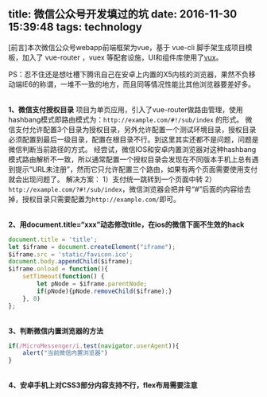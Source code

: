 title: 微信公众号开发填过的坑
date: 2016-11-30 15:39:48
tags: technology
---

[前言]本次微信公众号webapp前端框架为vue，基于 vue-cli 脚手架生成项目模板，加入了 vue-router ，vuex 等配套设施，UI和组件库使用了[vux](https://github.com/airyland/vux "vux")。

PS：忍不住还是想吐槽下腾讯自己在安卓上内置的X5内核的浏览器，果然不负移动端IE6的称谓，一堆不一致的地方，而且同等情况性能比其他浏览器要差好多。

<br />**1、微信支付授权目录**
项目为单页应用，引入了vue-router做路由管理，使用hashbang模式即路由模式为：`http://example.com/#!/sub/index` 的形式。
微信支付允许配置3个目录为授权目录，另外允许配置一个测试环境目录，授权目录必须配置到最后一级目录，配置在根目录不行。到这里其实还都不是问题，问题是微信判断当前路径的方式。
经尝试，微信IOS和安卓内置浏览器对这种hashbang模式路由解析不一致，所以通常配置一个授权目录会发现在不同版本手机上总有遇到提示“URL未注册”，然而它只允许配置三个路由，如果有两个页面需要使用支付就会出现问题了。
解决方案：
1）支付统一跳转到一个页面中转
2）`http://example.com/?#!/sub/index`，微信浏览器会把井号“#”后面的内容给去掉，授权目录只需要配置为`http://example.com/`即可。

<br />**2、用document.title=“xxx”动态修改title，在ios的微信下面不生效的hack**
```javascript
document.title = 'title';
let $iframe = document.createElement("iframe");
$iframe.src = 'static/favicon.ico';
document.body.appendChild($iframe); 
$iframe.onload = function(){
    setTimeout(function() {
        let pNode = $iframe.parentNode;
        if(pNode){pNode.removeChild($iframe);}
    }, 0)
};
```
<br />**3、判断微信内置浏览器的方法**
```javascript
if(/MicroMessenger/i.test(navigator.userAgent)){
    alert("当前微信内置浏览器")
}
```

<br />**4、安卓手机上对CSS3部分内容支持不行，flex布局需要注意**


